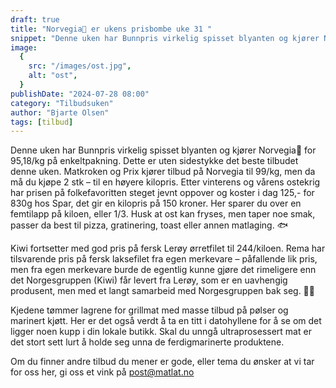 ```yaml
---
draft: true
title: "Norvegia🧀 er ukens prisbombe uke 31 "
snippet: "Denne uken har Bunnpris virkelig spisset blyanten og kjører Norvegia🧀 for 95,18/kg på enkeltpakning. Dette er uten sidestykke det beste tilbudet denne uken."
image:
  {
    src: "/images/ost.jpg",
    alt: "ost",
  }
publishDate: "2024-07-28 08:00"
category: "Tilbudsuken"
author: "Bjarte Olsen"
tags: [tilbud]
---
```


Denne uken har Bunnpris virkelig spisset blyanten og kjører Norvegia🧀 for 95,18/kg på enkeltpakning. Dette er uten sidestykke det beste tilbudet denne uken. Matkroken og Prix kjører tilbud på Norvegia til 99/kg, men da må du kjøpe 2 stk – til en høyere kilopris. Etter vinterens og vårens ostekrig har prisen på folkefavoritten steget jevnt oppover og koster i dag 125,- for 830g hos Spar, det gir en kilopris på 150 kroner. Her sparer du over en femtilapp på kiloen, eller 1/3. Husk at ost kan fryses, men taper noe smak, passer da best til pizza, gratinering, toast eller annen matlaging.
🐟

Kiwi fortsetter med god pris på fersk Lerøy ørretfilet til 244/kiloen. Rema har tilsvarende pris på fersk laksefilet fra egen merkevare – påfallende lik pris, men fra egen merkevare burde de egentlig kunne gjøre det rimeligere enn det Norgesgruppen (Kiwi) får levert fra Lerøy, som er en uavhengig produsent, men med et langt samarbeid med Norgesgruppen bak seg.
🌭🥩

Kjedene tømmer lagrene for grillmat med masse tilbud på pølser og marinert kjøtt. Her er det også verdt å ta en titt i datohyllene for å se om det ligger noen kupp i din lokale butikk. Skal du unngå ultraprosessert mat er det stort sett lurt å holde seg unna de ferdigmarinerte produktene.

Om du finner andre tilbud du mener er gode, eller tema du ønsker at vi tar for oss her, gi oss et vink på post@matlat.no

